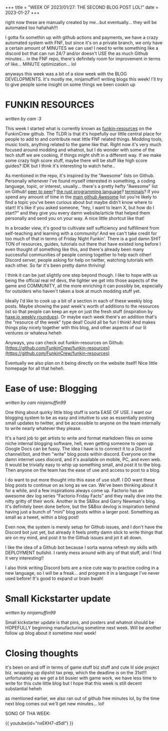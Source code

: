 +++
title = "WEEK OF 2023/01/27: THE SECOND BLOG POST LOL!"
date = 2023-01-27
+++

right now these are manually created by me...but eventually... they will be automated too hahahah!!!

I gotta fix somethin up with github actions and payments, we have a crazy automated system with FNF, but since it's on a private branch, we only have a certain amount of MINUTES we can use! I need to write something like a discord bot that can run 24/7 and/or doesn't USE the as much Github minutes... in the FNF repo, there's definitely room for improvement in terms of like... MINUTE optimization... lol

anyways this week was a bit of a slow week with the BLOG DEVELOPMENTS. It's mostly me, ninjamuffin!! writing blogs this week! I'll try to give people some insight on some things we been cookin up

<!-- more -->

# FUNKIN RESOURCES
*written by cam :3*

This week I started what is currently known as [funkin-resources](https://github.com/FunkinCrew/funkin-resources) on the FunkinCrew github. The TLDR is that it's hopefully our little central place for people to add to and contribute neat little FNF related things. Modding tools, music tools, anything related to the game like that. Right now it's very much focused around modding and whatnot, but I do wonder with some of the tech stuff we are cooking, if things might shift in a different way. If we make some crazy high score stuff, maybe there will be stuff like high score guides? IDK but I think it's interesting to watch hehe..

As mentioned in the repo, it's inspired by the "Awesome" lists on Github. Personally whenever I've found myself interested in something, a coding language, topic, or interest, usually... there's a pretty hefty "Awesome" list on Github! [peer to peer](https://github.com/kgryte/awesome-peer-to-peer)? [the rust programming language](https://github.com/rust-unofficial/awesome-rust)? [terminals](https://github.com/k4m4/terminals-are-sexy#readme)? If you spend any amount of time in the [main github Awesome](https://github.com/sindresorhus/awesome) list you're likely to find a topic you've been curious about but maybe didn't know where to start! It's like if you asked someone, "hey, I want to learn X, but how do I start?" and they give you every damn website/article that helped them personally and send you on your way. A nice little shortcut like that!

In a broader view, it's good to cultivate self sufficiency and fulfillment from self-teaching and learning with a community! And we can't take credit for too much of that in terms of Friday Night Funkin'. There is a god damn SHIT TON of resources, guides, tutorials out there that have existed long before I even thought of something like this, and there's already been many successful communities of people coming together to help each other! Discord server, people asking for help on twitter, watching tutorials with each other. So far it's been pretty damn thriving! 

I think it can be just slightly one step beyond though. I like to hope with us being the official real mf devs, the tighter we get into those aspects of the game and COMMUNITY, all the more enriching it can possibly be, especially for outsiders who haven't taken a look at much modding stuff yet. 

Ideally I'd like to cook up a bit of a section in each of these weekly blog posts. Maybe showing the past week's worth of additions to the resources list so that people can keep an eye on just the fresh stuff (inspiration by [haxe.io weekly roundups](https://haxe.io)). Or maybe each week there's an addition that's the "resource of the week" type deal! Could all be fun I think! And makes things play nicely together with this blog, and other aspects of our lil ventures or whateva heheh

Anyways, you can check out funkin-resources on Github: [https://github.com/FunkinCrew/funkin-resources](https://github.com/FunkinCrew/funkin-resources)

Eventually we also plan on it being directly on the website itself! Nice little homepage for all that heheh.


#  Ease of use: Blogging
*written by cam ninjamuffin99*

One thing about quirky little blog stuff is sorta EASE OF USE. I want our blogging system to be as easy and intuitive to use as essentially posting small updates to twitter, and be accessible to anyone on the team internally to write nearly whatever they please.

It's a hard job to get artists to write and format markdown files on some niche internal blogging software, hell, even getting someone to open up Google Docs can be fussy. The idea I have is to connect it to a Discord channel/bot, and then "write" blog posts within discord. Everyone on the damn internet uses discord, and it's available on mobile, PC, and even web. It would be trivially easy to whip up something small, and post it to the blog. Then anyone on the team has the ease of use and access to post to a blog.

I do want to put more thought into this ease of use stuff. I DO want these blog posts to continue on as long as we can. We've been thinking about it for a while, and a few inspirations always come up. Factorio has an awesome dev log series "Factorio Friday Facts" and they really dive into the nitty gritty of their work. Another is the S&Box and Garry Newman's blog. It's definitely been done before, but the S&Box devlog is inspiration behind having just a bunch of "mini" blog posts within a larger post. Something as small as a tweet, within a blog post!

Even now, the system is merely setup for Github issues, and I don't have the Discord bot just yet, but already it feels pretty damn slick to write things that are on my mind, and post it to the Github issues and jot it all down.

I like the idea of a Github bot because I sorta wanna refresh my skills with DEPLOYMENT bullshit. I rarely mess around with any of that stuff, and I find it very interesting!!

I also think writing Discord bots are a nice cute way to practice coding in a new language, so I will be a freak... and program it in a language I've never used before! It's good to expand ur brain bwah!

# Small Kickstarter update
*written by ninjamuffin99*

Small kickstarter update is that pins, and posters and whatnot should be HOPEFULLY beginning manufacturing sometime next week. Will be another 
follow up blog about it sometime next week!

# Closing thoughts

it's been on and off in terms of game stuff biz stuff and cute lil side project biz. wrapping up dipshit tax prep, which the deadline is on the 31st!!! 
unfortunately as we get a bit busier with game work, we have less time to write for this cute little blog but I hope that this week is still decent substantial heheh

as mentioned earlier, we also ran out of github free minutes lol, by the time next blog comes out we'll get new minutes... lol!


SONG OF THA WEEK: 

{{ youtube(id="nxEKH7-d5dI") }}

